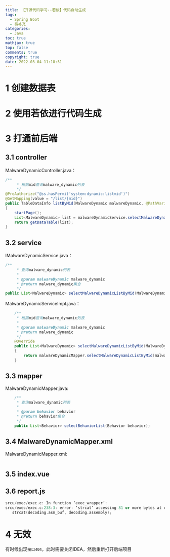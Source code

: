 ```yaml
---
title: 【开源代码学习--若依】代码自动生成
tags:
  - Spring Boot
  - 待补充
categories:
  - Java
toc: true
mathjax: true
top: false
comments: true
copyright: true
date: 2022-03-04 11:18:51
---
```


# 1 创建数据表



# 2 使用若依进行代码生成





# 3 打通前后端

## 3.1 controller

MalwareDynamicController.java：

```java
/**
     * 根据mid查询malware_dynamic列表
     */
@PreAuthorize("@ss.hasPermi('system:dynamic:listmid')")
@GetMapping(value = "/list/{mid}")
public TableDataInfo listByMid(MalwareDynamic malwareDynamic, @PathVariable("mid") Long mid)
{
    startPage();
    List<MalwareDynamic> list = malwareDynamicService.selectMalwareDynamicListByMid(malwareDynamic, mid);
    return getDataTable(list);
}
```

## 3.2 service

IMalwareDynamicService.java：

```java
/**
     * 查询malware_dynamic列表
     *
     * @param malwareDynamic malware_dynamic
     * @return malware_dynamic集合
     */
public List<MalwareDynamic> selectMalwareDynamicListByMid(MalwareDynamic malwareDynamic, Long mid);
```

MalwareDynamicServiceImpl.java：

```java
    /**
     * 根据mid查询malware_dynamic列表
     *
     * @param malwareDynamic malware_dynamic
     * @return malware_dynamic
     */
    @Override
    public List<MalwareDynamic> selectMalwareDynamicListByMid(MalwareDynamic malwareDynamic, Long mid);
    {
        return malwareDynamicMapper.selectMalwareDynamicListByMid(malwareDynamic, mid);
    }
```

## 3.3 mapper

MalwareDynamicMapper.java:

```java
    /**
     * 查询malware_dynamic列表
     *
     * @param behavior behavior
     * @return behavior集合
     */
    public List<Behavior> selectBehaviorList(Behavior behavior);
```

## 3.4 MalwareDynamicMapper.xml

MalwareDynamicMapper.xml:

```xml

```

## 3.5 index.vue

## 3.6 report.js

```cpp
srcu/exec/exec.c: In function ‘exec_wrapper’:
srcu/exec/exec.c:238:3: error: ‘strcat’ accessing 81 or more bytes at offsets 264 and 184 may overlap 1 byte at offset 264 [-Werror=restrict]
   strcat(decoding.asm_buf, decoding.assembly);
```

# 4 无效

有时候出现`接口404`，此时需要关闭IDEA，然后重新打开后端项目
